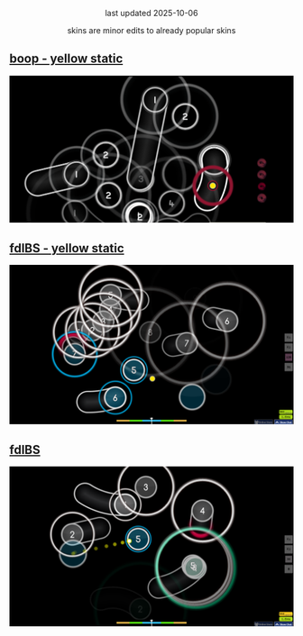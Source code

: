 <p align="center">last updated 2025-10-06</p>
<p align="center">skins are minor edits to already popular skins</p>

## [boop - yellow static](skins/boop%20-%20yellow%20static.osk)

[![boop - yellow static](screenshots/boop%20-%20yellow%20static.png)](skins/boop%20-%20yellow%20static.osk)

## [fdlBS - yellow static](skins/fdlBS%20-%20yellow%20static.osk)

[![fdlBS - yellow static](screenshots/fdlBS%20-%20yellow%20static.png)](skins/fdlBS%20-%20yellow%20static.osk)

## [fdlBS](skins/fdlBS.osk)

[![fdlBS](screenshots/fdlBS.png)](skins/fdlBS.osk)
